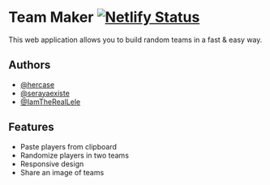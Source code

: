 
# Team Maker [![Netlify Status](https://api.netlify.com/api/v1/badges/d3172121-feb2-4f5e-9053-8039198ff3f4/deploy-status)](https://app.netlify.com/sites/teammaker-test/deploys)



This web application allows you to build random teams in a fast & easy way.


## Authors

- [@hercase](https://twitter.com/hercase)
- [@serayaexiste](https://twitter.com/serayaexiste)
- [@IamTheRealLele](https://twitter.com/IamTheRealLele)

  
## Features

- Paste players from clipboard
- Randomize players in two teams
- Responsive design
- Share an image of teams

  
